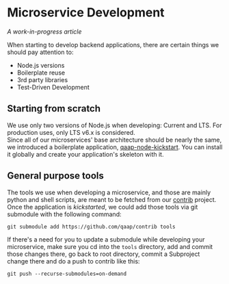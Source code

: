 # Microservice Development

*A work-in-progress article*

When starting to develop backend applications, there are certain things we should pay attention to:
* Node.js versions
* Boilerplate reuse
* 3rd party libraries
* Test-Driven Development

## Starting from scratch

We use only two versions of Node.js when developing: Current and LTS. For production uses, only LTS v6.x is considered.  
Since all of our microservices' base architecture should be nearly the same, we introduced a boilerplate application, [qaap-node-kickstart](https://github.com/qaap/node-kickstart). You can install it globally and create your application's skeleton with it.

## General purpose tools

The tools we use when developing a microservice, and those are mainly python and shell scripts,
are meant to be fetched from our [contrib](https://github.com/qaap/contrib) project.  
Once the application is *kickstarted*, we could add those tools via git submodule with the following command:

```git submodule add https://github.com/qaap/contrib tools```

If there's a need for you to update a submodule while developing your microservice,
make sure you cd into the ```tools``` directory, add and commit those changes there,
go back to root directory, commit a Subproject change there and do a push to contrib like this:

```git push --recurse-submodules=on-demand```
